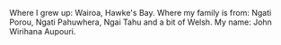 Where I grew up: Wairoa, Hawke's Bay.
Where my family is from: Ngati Porou, Ngati Pahuwhera, Ngai Tahu and a bit of Welsh.
My name: John Wirihana Aupouri.
